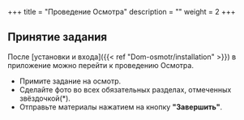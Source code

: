 +++
title = "Проведение Осмотра"
description = ""
weight = 2
+++
## Принятие задания

После [установки и входа]({{< ref "Dom-osmotr/installation" >}}) в приложение можно перейти к проведению Осмотра.

- Примите задание на осмотр.
- Сделайте фото во всех обязательных разделах, отмеченных звёздочкой(*).
- Отправьте материалы нажатием на кнопку **"Завершить"**.
